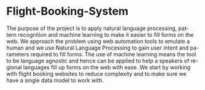 # Flight-Booking-System
The purpose of the project is to apply natural language processing, pat- tern recognition and machine learning to make it easier to fill forms on the web. We approach the problem using web automation tools to emulate a human and we use Natural Language Processing to gain user intent and pa- rameters required to fill forms. The use of machine learning means the tool to be language agnostic and hence can be applied to help a speakers of re- gional languages fill up forms on the web with ease. We start by working with flight booking websites to reduce complexity and to make sure we have a single data model to work with.
